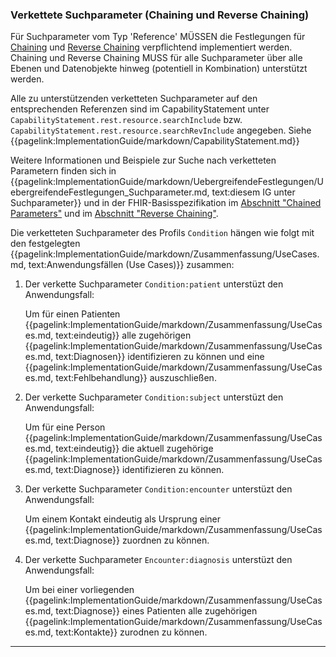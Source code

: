 ### Verkettete Suchparameter (Chaining und Reverse Chaining)

Für Suchparameter vom Typ 'Reference' MÜSSEN die Festlegungen für [Chaining](https://hl7.org/fhir/R4/search.html#chaining) und [Reverse Chaining](https://hl7.org/fhir/R4/search.html#has) verpflichtend implementiert werden. Chaining und Reverse Chaining MUSS für alle Suchparameter über alle Ebenen und Datenobjekte hinweg (potentiell in Kombination) unterstützt werden.

Alle zu unterstützenden verketteten Suchparameter auf den entsprechenden Referenzen sind im CapabilityStatement unter ```CapabilityStatement.rest.resource.searchInclude``` bzw. ```CapabilityStatement.rest.resource.searchRevInclude``` angegeben. Siehe {{pagelink:ImplementationGuide/markdown/CapabilityStatement.md}}

Weitere Informationen und Beispiele zur Suche nach verketteten Parametern finden sich in {{pagelink:ImplementationGuide/markdown/UebergreifendeFestlegungen/UebergreifendeFestlegungen_Suchparameter.md, text:diesem IG unter Suchparameter}} und in der FHIR-Basisspezifikation im [Abschnitt "Chained Parameters"](https://hl7.org/fhir/R4/search.html#chaining) und im [Abschnitt "Reverse Chaining"](https://hl7.org/fhir/R4/search.html#has).

Die verketteten Suchparameter des Profils ```Condition``` hängen wie folgt mit den festgelegten {{pagelink:ImplementationGuide/markdown/Zusammenfassung/UseCases.md, text:Anwendungsfällen (Use Cases)}}  zusammen:

1. Der verkette Suchparameter ```Condition:patient``` unterstüzt den Anwendungsfall:

    Um für einen Patienten {{pagelink:ImplementationGuide/markdown/Zusammenfassung/UseCases.md, text:eindeutig}} alle zugehörigen {{pagelink:ImplementationGuide/markdown/Zusammenfassung/UseCases.md, text:Diagnosen}} identifizieren zu können und eine {{pagelink:ImplementationGuide/markdown/Zusammenfassung/UseCases.md, text:Fehlbehandlung}} auszuschließen.

1. Der verkette Suchparameter ```Condition:subject``` unterstüzt den Anwendungsfall:

    Um für eine Person {{pagelink:ImplementationGuide/markdown/Zusammenfassung/UseCases.md, text:eindeutig}} die aktuell zugehörige {{pagelink:ImplementationGuide/markdown/Zusammenfassung/UseCases.md, text:Diagnose}} identifizieren zu können.

1. Der verkette Suchparameter ```Condition:encounter``` unterstüzt den Anwendungsfall:

    Um einem Kontakt eindeutig als Ursprung einer {{pagelink:ImplementationGuide/markdown/Zusammenfassung/UseCases.md, text:Diagnose}} zuordnen zu können.

1. Der verkette Suchparameter ```Encounter:diagnosis``` unterstüzt den Anwendungsfall:

    Um bei einer vorliegenden {{pagelink:ImplementationGuide/markdown/Zusammenfassung/UseCases.md, text:Diagnose}} eines Patienten alle zugehörigen {{pagelink:ImplementationGuide/markdown/Zusammenfassung/UseCases.md, text:Kontakte}} zurodnen zu können.

---